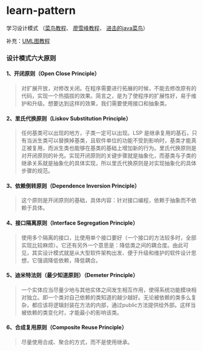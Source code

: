 # learn-pattern
学习设计模式
（[菜鸟教程](https://www.runoob.com/design-pattern/design-pattern-tutorial.html)、
[廖雪峰教程](https://www.liaoxuefeng.com/wiki/1252599548343744/1264742167474528)、
[进击的java菜鸟](https://fhfirehuo.github.io/Attacking-Java-Rookie/Chapter04/designPatterns.html)）

补充：[UML图教程](https://cloud.tencent.com/developer/article/1684161)

### 设计模式六大原则

#### 1、开闭原则（Open Close Principle）

>对扩展开放，对修改关闭。在程序需要进行拓展的时候，不能去修改原有的代码，实现一个热插拔的效果。简言之，是为了使程序的扩展性好，易于维护和升级。想要达到这样的效果，我们需要使用接口和抽象类。

#### 2、里氏代换原则（Liskov Substitution Principle）

>任何基类可以出现的地方，子类一定可以出现。LSP 是继承复用的基石，只有当派生类可以替换掉基类，且软件单位的功能不受到影响时，基类才能真正被复用，而派生类也能够在基类的基础上增加新的行为。里氏代换原则是对开闭原则的补充。实现开闭原则的关键步骤就是抽象化，而基类与子类的继承关系就是抽象化的具体实现，所以里氏代换原则是对实现抽象化的具体步骤的规范。

#### 3、依赖倒转原则（Dependence Inversion Principle）

>这个原则是开闭原则的基础，具体内容：针对接口编程，依赖于抽象而不依赖于具体。

#### 4、接口隔离原则（Interface Segregation Principle）

>使用多个隔离的接口，比使用单个接口要好（一个接口的方法较多时，全部实现比较麻烦）。它还有另外一个意思是：降低类之间的耦合度。由此可见，其实设计模式就是从大型软件架构出发、便于升级和维护的软件设计思想，它强调降低依赖，降低耦合。

#### 5、迪米特法则（最少知道原则）（Demeter Principle）

>一个实体应当尽量少地与其他实体之间发生相互作用，使得系统功能模块相对独立。即一个类对自己依赖的类知道的越少越好。无论被依赖的类多么复杂，都应该将逻辑封装在方法的内部，通过public方法提供给外部。这样当被依赖的类变化时，才能最小的影响该类。

#### 6、合成复用原则（Composite Reuse Principle）

>尽量使用合成、聚合的方式，而不是使用继承。
